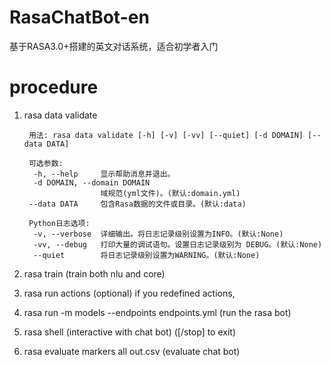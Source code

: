 # RasaChatBot-en
基于RASA3.0+搭建的英文对话系统，适合初学者入门

# procedure
1. rasa data validate

        用法: rasa data validate [-h] [-v] [-vv] [--quiet] [-d DOMAIN] [--data DATA]
        
        可选参数: 
         -h, --help     显示帮助消息并退出。
         -d DOMAIN, --domain DOMAIN
                        域规范(yml文件)。(默认:domain.yml)
        --data DATA     包含Rasa数据的文件或目录。(默认:data)  
        
        Python日志选项:
         -v, --verbose  详细输出。将日志记录级别设置为INFO。(默认:None)
         -vv, --debug   打印大量的调试语句。设置日志记录级别为 DEBUG。(默认:None)
         --quiet        将日志记录级别设置为WARNING。(默认:None)

2. rasa train (train both nlu and core)  
3. rasa run actions (optional) if you redefined actions, 
4. rasa run -m models --endpoints endpoints.yml (run the rasa bot)  
5. rasa shell (interactive with chat bot) ([/stop] to exit)
6. rasa evaluate markers all out.csv (evaluate chat bot) 